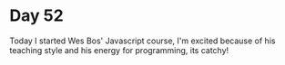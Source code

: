 # Day 52

Today I started Wes Bos' Javascript course, I'm excited because of his teaching style and his energy for programming, its catchy!
